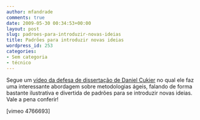 ```yaml
---
author: mfandrade
comments: true
date: 2009-05-30 00:34:53+00:00
layout: post
slug: padroes-para-introduzir-novas-ideias
title: Padrões para introduzir novas ideias
wordpress_id: 253
categories:
- Sem categoria
- técnico
---
```


Segue um [vídeo da defesa de dissertação de Daniel Cukier](http://pangeanet.org/profiles/blogs/video-padroes-para-introduzir) no qual ele faz uma interessante abordagem sobre metodologias ágeis, falando de forma bastante ilustrativa e divertida de padrões para se introduzir novas ideias. Vale a pena conferir!

[vimeo 4766693]
